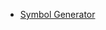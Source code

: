 * [Symbol Generator](https://mybinder.org/v2/gh/tjczec01/symbolgen/ab2ebe134570fb41c4d9e3c65b6d6d21e2f9ec4d)

